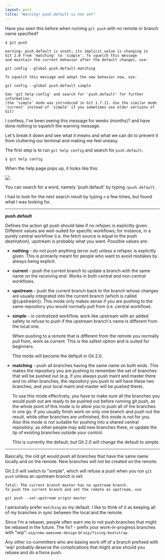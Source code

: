 ```yaml
---
layout: post
title: "Warning! push.default is not set"
---
```


Have you seen this before when running `git push` with no remote or branch name specified?

    $ git push

    warning: push.default is unset; its implicit value is changing in
    Git 2.0 from 'matching' to 'simple'. To squelch this message
    and maintain the current behavior after the default changes, use:

    git config --global push.default matching

    To squelch this message and adopt the new behavior now, use:

    git config --global push.default simple

    See 'git help config' and search for 'push.default' for further information.
    (the 'simple' mode was introduced in Git 1.7.11. Use the similar mode
    'current' instead of 'simple' if you sometimes use older versions of Git)

I confess, I've been seeing this message for weeks (months)? and have done nothing to squelch 
the warning message. 

Let's break it down and see what it means and what we can do to prevent it from cluttering
our terminal and making me feel uneasy.

The first step is to run `git help config` and search for `push.default`.

    $ git help config

When the help page pops up, it looks like this:

![](https://dl.dropboxusercontent.com/u/2241201/Screenshot%202014-05-21%2021.32.33.png)

You can search for a word, namely 'push.default' by typing `/push.default`.

I had to look for the next search result by typing `n` a few times, but found what I was looking
for.

---

**push.default**

 Defines the action git push should take if no refspec is explicitly given. 
 Different values are well-suited for specific workflows; for instance, in 
a purely central workflow (i.e. the fetch source is equal to the push 
 destination), upstream is probably what you want. Possible values are:

-    **nothing** - do not push anything (error out) unless a refspec is explicitly 
      given. This is primarily meant for people who want to avoid mistakes by 
      always being explicit.

-    **current** - push the current branch to update a branch with the same name on the receiving end. Works in
     both central and non-central workflows.

-    **upstream** - push the current branch back to the branch whose changes are usually integrated into the
     current branch (which is called @{upstream}). This mode only makes sense if you are pushing to the same
     repository you would normally pull from (i.e. central workflow).

-    **simple** - in centralized workflow, work like upstream with an added safety to refuse to push if the
     upstream branch's name is different from the local one.

     When pushing to a remote that is different from the remote you normally pull from, work as current. This
     is the safest option and is suited for beginners.

     This mode will become the default in Git 2.0.

-    **matching** - push all branches having the same name on both ends. This makes the repository you are
     pushing to remember the set of branches that will be pushed out (e.g. if you always push maint and
     master there and no other branches, the repository you push to will have these two branches, and your
     local maint and master will be pushed there).

     To use this mode effectively, you have to make sure all the branches you would push out are ready to be
     pushed out before running git push, as the whole point of this mode is to allow you to push all of the
     branches in one go. If you usually finish work on only one branch and push out the result, while other
     branches are unfinished, this mode is not for you. Also this mode is not suitable for pushing into a
     shared central repository, as other people may add new branches there, or update the tip of existing
     branches outside your control.

     This is currently the default, but Git 2.0 will change the default to simple. 

---


Basically, the old git would push all branches that have the same name locally and on the remote. New branches will
not be created on the remote.

Git 2.0 will switch to "simple", which will refuse a push when you run `git push` unless an upstream branch is set:

    fatal: The current branch master has no upstream branch.
    To push the current branch and set the remote as upstream, use

	git push --set-upstream origin master


I personally prefer `matching` as my default. I like to think of it as keeping all of my branches in sync between 
the local and the remote.

Since I'm a rebaser, people often warn me to not push branches that might be rebased in the future. The fix? - 
prefix your work-in-progress branches with "wip": `wip/new-awesome-design` or `wip/fixing-bootstrap`.

Any other co-committers who are basing work off of a branch prefixed with 'wip' probably deserve the 
complications that might arise should you rebase and do a force push.





